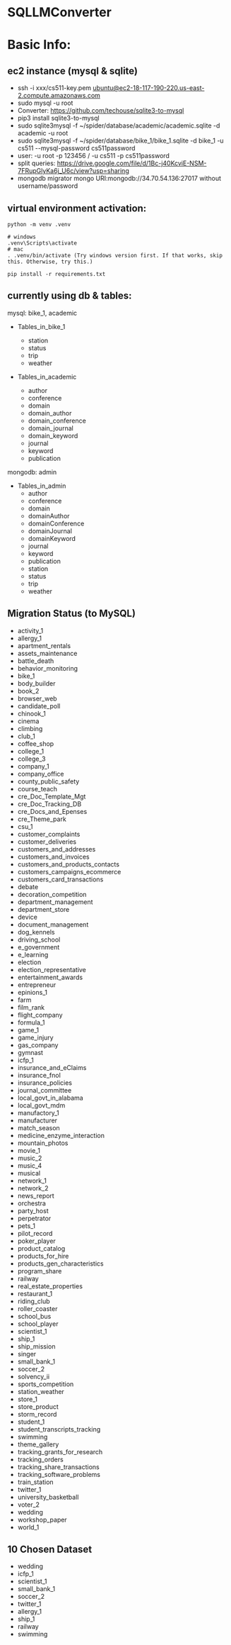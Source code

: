# SQLLMConverter

# Basic Info:
## ec2 instance (mysql & sqlite)
- ssh -i xxx/cs511-key.pem ubuntu@ec2-18-117-190-220.us-east-2.compute.amazonaws.com 
- sudo mysql -u root
- Converter: https://github.com/techouse/sqlite3-to-mysql
- pip3 install sqlite3-to-mysql
- sudo sqlite3mysql -f ~/spider/database/academic/academic.sqlite -d academic -u root
- sudo sqlite3mysql -f ~/spider/database/bike_1/bike_1.sqlite -d bike_1 -u cs511 --mysql-password cs511password
- user: -u root -p 123456 / -u cs511 -p cs511password
- split queries: https://drive.google.com/file/d/1Bc-j40KcviE-NSM-7FRupGlyKa6j_U6c/view?usp=sharing
- mongodb migrator mongo URI:mongodb://34.70.54.136:27017 without username/password

## virtual environment activation:
```
python -m venv .venv
```
```
# windows
.venv\Scripts\activate
# mac
. .venv/bin/activate (Try windows version first. If that works, skip this. Otherwise, try this.)
```
```
pip install -r requirements.txt
```

## currently using db & tables: 
mysql: bike_1, academic
- Tables_in_bike_1 
  - station          
  - status           
  - trip             
  - weather  

- Tables_in_academic
  - author
  - conference
  - domain
  - domain_author
  - domain_conference
  - domain_journal
  - domain_keyword
  - journal
  - keyword
  - publication

mongodb: admin
- Tables_in_admin
    - author
    - conference
    - domain
    - domainAuthor
    - domainConference
    - domainJournal
    - domainKeyword
    - journal
    - keyword
    - publication
    - station
    - status
    - trip
    - weather

## Migration Status (to MySQL)
*  activity_1
*  allergy_1
*  apartment_rentals
*  assets_maintenance
*  battle_death
*  behavior_monitoring
*  bike_1
*  body_builder
*  book_2
*  browser_web
*  candidate_poll
*  chinook_1
*  cinema
*  climbing
*  club_1
*  coffee_shop
*  college_1
*  college_3
*  company_1
*  company_office
*  county_public_safety
*  course_teach
*  cre_Doc_Template_Mgt
*  cre_Doc_Tracking_DB
*  cre_Docs_and_Epenses
*  cre_Theme_park
*  csu_1
*  customer_complaints
*  customer_deliveries
*  customers_and_addresses
*  customers_and_invoices
*  customers_and_products_contacts
*  customers_campaigns_ecommerce
*  customers_card_transactions
*  debate
*  decoration_competition
*  department_management
*  department_store
*  device
*  document_management
*  dog_kennels
*  driving_school
*  e_government
*  e_learning
*  election
*  election_representative
*  entertainment_awards
*  entrepreneur
*  epinions_1
*  farm
*  film_rank
*  flight_company
*  formula_1
*  game_1
*  game_injury
*  gas_company
*  gymnast
*  icfp_1
*  insurance_and_eClaims
*  insurance_fnol
*  insurance_policies
*  journal_committee
*  local_govt_in_alabama
*  local_govt_mdm
*  manufactory_1
*  manufacturer
*  match_season
*  medicine_enzyme_interaction
*  mountain_photos
*  movie_1
*  music_2
*  music_4
*  musical
*  network_1
*  network_2
*  news_report
*  orchestra
*  party_host
*  perpetrator
*  pets_1
*  pilot_record
*  poker_player
*  product_catalog
*  products_for_hire
*  products_gen_characteristics
*  program_share
*  railway
*  real_estate_properties
*  restaurant_1
*  riding_club
*  roller_coaster
*  school_bus
*  school_player
*  scientist_1
*  ship_1
*  ship_mission
*  singer
*  small_bank_1
*  soccer_2
*  solvency_ii
*  sports_competition
*  station_weather
*  store_1
*  store_product
*  storm_record
*  student_1
*  student_transcripts_tracking
*  swimming
*  theme_gallery
*  tracking_grants_for_research
*  tracking_orders
*  tracking_share_transactions
*  tracking_software_problems
*  train_station
*  twitter_1
*  university_basketball
*  voter_2
*  wedding
*  workshop_paper
*  world_1
## 10 Chosen Dataset
*  wedding
*  icfp_1
*  scientist_1
*  small_bank_1
*  soccer_2
*  twitter_1
*  allergy_1
*  ship_1
*  railway
*  swimming


